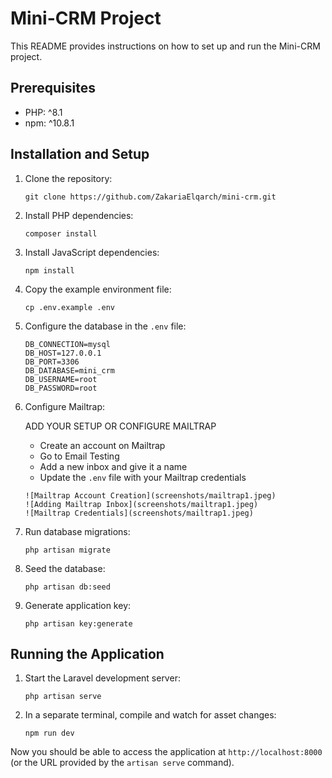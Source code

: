 # Mini-CRM Project

This README provides instructions on how to set up and run the Mini-CRM project.

## Prerequisites

- PHP: ^8.1
- npm: ^10.8.1

## Installation and Setup

1. Clone the repository:
   ```
   git clone https://github.com/ZakariaElqarch/mini-crm.git
   ```

2. Install PHP dependencies:
   ```
   composer install
   ```

3. Install JavaScript dependencies:
   ```
   npm install
   ```

4. Copy the example environment file:
   ```
   cp .env.example .env
   ```

5. Configure the database in the `.env` file:
   ```
   DB_CONNECTION=mysql
   DB_HOST=127.0.0.1
   DB_PORT=3306
   DB_DATABASE=mini_crm
   DB_USERNAME=root
   DB_PASSWORD=root
   ```

6. Configure Mailtrap:

   ADD YOUR SETUP OR CONFIGURE MAILTRAP
   * Create an account on Mailtrap
   * Go to Email Testing
   * Add a new inbox and give it a name
   * Update the `.env` file with your Mailtrap credentials



   ```
   ![Mailtrap Account Creation](screenshots/mailtrap1.jpeg)
   ![Adding Mailtrap Inbox](screenshots/mailtrap1.jpeg)
   ![Mailtrap Credentials](screenshots/mailtrap1.jpeg)
   ```

7. Run database migrations:
   ```
   php artisan migrate
   ```

8. Seed the database:
   ```
   php artisan db:seed
   ```

9. Generate application key:
   ```
   php artisan key:generate
   ```

## Running the Application

1. Start the Laravel development server:
   ```
   php artisan serve
   ```

2. In a separate terminal, compile and watch for asset changes:
   ```
   npm run dev
   ```

Now you should be able to access the application at `http://localhost:8000` (or the URL provided by the `artisan serve` command).